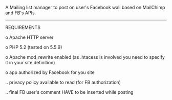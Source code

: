 A Mailing list manager to post on user's Facebook wall based on MailChimp and FB's APIs.

--------------------------------------
REQUIREMENTS

o Apache HTTP server

o PHP 5.2 (tested on 5.5.9)

o Apache mod_rewrite enabled  (as .htacess is involved you need to specify it in your site definition)

o app authorized by Facebook for you site

.. privacy policy available to read (for FB authorization)
  
.. final FB user's comment HAVE to be inserted while posting

